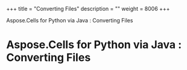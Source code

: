 +++
title = "Converting Files" 
description = "" 
weight = 8006 
+++

Aspose.Cells for Python via Java : Converting Files  

# Aspose.Cells for Python via Java : Converting Files


